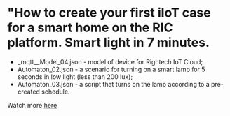 # "How to create your first iIoT case for a smart home on the RIC platform. Smart light in 7 minutes.

- _mqtt__Model_04.json - model of device for Rightech IoT Cloud;
- Аutomaton_02.json - a scenario for turning on a smart lamp for 5 seconds in low light (less than 200 lux);
- Аutomaton_03.json - a script that turns on the lamp according to a pre-created schedule.

Watch more [here](https://www.youtube.com/watch?v=PZs_Qop051o&list=PLb9vz8ebECgXBgilNF5UF7j01h2xWS-3I&index=6)